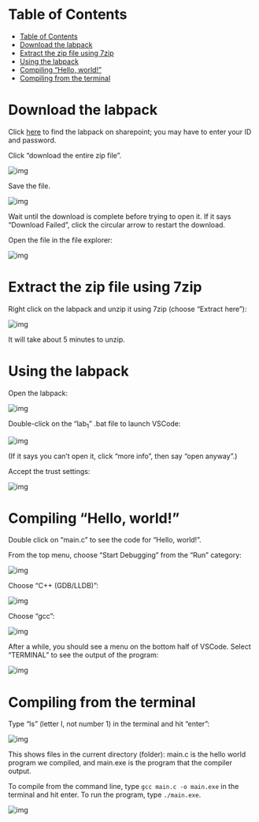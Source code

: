 
# Table of Contents

- [Table of Contents](#table-of-contents)
- [Download the labpack](#download-the-labpack)
- [Extract the zip file using 7zip](#extract-the-zip-file-using-7zip)
- [Using the labpack](#using-the-labpack)
- [Compiling &ldquo;Hello, world!&rdquo;](#compiling-hello-world)
- [Compiling from the terminal](#compiling-from-the-terminal)



<a id="orgfc940b1"></a>

# Download the labpack

Click [here](https://uob-my.sharepoint.com/personal/sl9885_bristol_ac_uk/_layouts/15/onedrive.aspx?id=%2Fpersonal%2Fsl9885%5Fbristol%5Fac%5Fuk%2FDocuments%2FTeaching%2FTeaching%5F2021%2D2022%2FLabPack%5FFull%2Ezip&parent=%2Fpersonal%2Fsl9885%5Fbristol%5Fac%5Fuk%2FDocuments%2FTeaching%2FTeaching%5F2021%2D2022&originalPath=aHR0cHM6Ly91b2ItbXkuc2hhcmVwb2ludC5jb20vOnU6L2cvcGVyc29uYWwvc2w5ODg1X2JyaXN0b2xfYWNfdWsvRVY2RHpGOFFPQ3RQaUlmczFOVk9HVWdCTjRiT1lRREVWdzNaMHVfUXlacEJRdz9ydGltZT1zQ1ZwYm5lTzJVZw) to find the labpack on sharepoint; you may have to enter your ID and password.

Click &ldquo;download the entire zip file&rdquo;.

![img](./cap5.PNG)

Save the file.

![img](./cap6.PNG)

Wait until the download is complete before trying to open it.
If it says &ldquo;Download Failed&rdquo;, click the circular arrow to restart the download.

Open the file in the file explorer:

![img](./cap8.PNG)


<a id="orgc0e3084"></a>

# Extract the zip file using 7zip

Right click on the labpack and unzip it using 7zip (choose &ldquo;Extract here&rdquo;):

![img](./cap10.PNG)

It will take about 5 minutes to unzip.


<a id="org4c5f3b0"></a>

# Using the labpack

Open the labpack:

![img](./cap12.PNG)

Double-click on the &ldquo;lab<sub>1</sub>&rdquo; .bat file to launch VSCode:

![img](./cap13.PNG)

(If it says you can&rsquo;t open it, click &ldquo;more info&rdquo;, then say &ldquo;open anyway&rdquo;.)

Accept the trust settings:

![img](./cap14.PNG)


<a id="orgf4bff3e"></a>

# Compiling &ldquo;Hello, world!&rdquo;

Double click on &ldquo;main.c&rdquo; to see the code for &ldquo;Hello, world!&rdquo;.

From the top menu, choose &ldquo;Start Debugging&rdquo; from the &ldquo;Run&rdquo; category:

![img](./cap16.PNG)

Choose &ldquo;C++ (GDB/LLDB)&rdquo;:

![img](./cap17.PNG)

Choose &ldquo;gcc&rdquo;:

![img](./cap18.PNG)

After a while, you should see a menu on the bottom half of VSCode.
Select &ldquo;TERMINAL&rdquo; to see the output of the program:

![img](./cap19.PNG)


<a id="orgbce88a6"></a>

# Compiling from the terminal

Type &ldquo;ls&rdquo; (letter l, not number 1) in the terminal and hit &ldquo;enter&rdquo;:

![img](./cap20.PNG)

This shows files in the current directory (folder): main.c is the hello world program we compiled, and main.exe is the program that the compiler output.

To compile from the command line, type `gcc main.c -o main.exe` in the terminal and hit enter.
To run the program, type `./main.exe`.

![img](./cap21.PNG)

